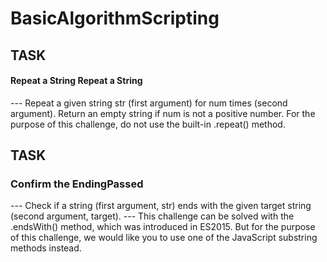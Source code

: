 # BasicAlgorithmScripting

## TASK
#### Repeat a String Repeat a String
--- Repeat a given string str (first argument) for num times (second argument). Return an empty string if num is not a positive number. For the purpose of this challenge, do not use the built-in .repeat() method.

## TASK
### Confirm the EndingPassed
--- Check if a string (first argument, str) ends with the given target string (second argument, target).
--- This challenge can be solved with the .endsWith() method, which was introduced in ES2015. But for the purpose of this challenge, we would like you to use one of the JavaScript substring methods instead.
